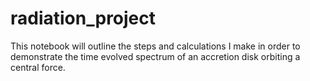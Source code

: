 # radiation_project


This notebook will outline the steps and calculations I make in order to demonstrate the time evolved spectrum of an accretion disk orbiting a central force.
